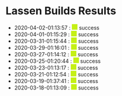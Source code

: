 # Lassen Builds Results

 - 2020-04-02-01:13:57 : ![green](./images/green.png) success
 - 2020-04-01-01:15:29 : ![green](./images/green.png) success
 - 2020-03-31-01:15:44 : ![green](./images/green.png) success
 - 2020-03-29-01:16:01 : ![green](./images/green.png) success
 - 2020-03-27-01:14:12 : ![green](./images/green.png) success
 - 2020-03-25-01:20:44 : ![green](./images/green.png) success
 - 2020-03-23-01:13:17 : ![green](./images/green.png) success
 - 2020-03-21-01:12:54 : ![green](./images/green.png) success
 - 2020-03-19-01:37:41 : ![green](./images/green.png) success
 - 2020-03-18-01:13:09 : ![green](./images/green.png) success
